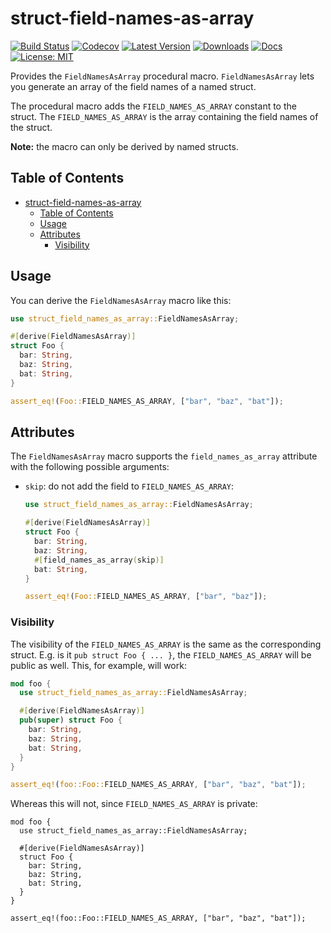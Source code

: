 # struct-field-names-as-array

[![Build Status](https://github.com/jofas/struct_field_names_as_array/actions/workflows/build.yml/badge.svg)](https://github.com/jofas/struct_field_names_as_array/actions/workflows/build.yml)
[![Codecov](https://codecov.io/gh/jofas/struct_field_names_as_array/branch/master/graph/badge.svg?token=69YKZ1JIBK)](https://codecov.io/gh/jofas/struct_field_names_as_array)
[![Latest Version](https://img.shields.io/crates/v/struct-field-names-as-array.svg)](https://crates.io/crates/struct-field-names-as-array)
[![Downloads](https://img.shields.io/crates/d/struct-field-names-as-array?label=downloads)](https://crates.io/crates/struct-field-names-as-array)
[![Docs](https://img.shields.io/badge/docs-latest-blue.svg)](https://docs.rs/struct-field-names-as-array/latest/struct_field_names_as_array)
[![License: MIT](https://img.shields.io/badge/License-MIT-blue.svg)](https://opensource.org/licenses/MIT)

Provides the `FieldNamesAsArray` procedural macro.
`FieldNamesAsArray` lets you generate an array of the field names of
a named struct.

The procedural macro adds the `FIELD_NAMES_AS_ARRAY` constant to
the struct.
The `FIELD_NAMES_AS_ARRAY` is the array containing the field names
of the struct.

**Note:** the macro can only be derived by named structs.

## Table of Contents

<!-- toc -->
* [struct-field-names-as-array](#struct-field-names-as-array)
   * [Table of Contents](#table-of-contents)
   * [Usage](#usage)
   * [Attributes](#attributes)
      * [Visibility](#visibility)

## Usage

You can derive the `FieldNamesAsArray` macro like this:

```rust
use struct_field_names_as_array::FieldNamesAsArray;

#[derive(FieldNamesAsArray)]
struct Foo {
  bar: String,
  baz: String,
  bat: String,
}

assert_eq!(Foo::FIELD_NAMES_AS_ARRAY, ["bar", "baz", "bat"]);
```


## Attributes

The `FieldNamesAsArray` macro supports the
`field_names_as_array` attribute with the following possible
arguments:

* `skip`: do not add the field to `FIELD_NAMES_AS_ARRAY`:

  ```rust
  use struct_field_names_as_array::FieldNamesAsArray;

  #[derive(FieldNamesAsArray)]
  struct Foo {
    bar: String,
    baz: String,
    #[field_names_as_array(skip)]
    bat: String,
  }

  assert_eq!(Foo::FIELD_NAMES_AS_ARRAY, ["bar", "baz"]);
  ```


### Visibility

The visibility of the `FIELD_NAMES_AS_ARRAY` is the same as the
corresponding struct.
E.g. is it `pub struct Foo { ... }`, the `FIELD_NAMES_AS_ARRAY`
will be public as well.
This, for example, will work:

```rust
mod foo {
  use struct_field_names_as_array::FieldNamesAsArray;

  #[derive(FieldNamesAsArray)]
  pub(super) struct Foo {
    bar: String,
    baz: String,
    bat: String,
  }
}

assert_eq!(foo::Foo::FIELD_NAMES_AS_ARRAY, ["bar", "baz", "bat"]);
```

Whereas this will not, since `FIELD_NAMES_AS_ARRAY` is private:

```compile_fail
mod foo {
  use struct_field_names_as_array::FieldNamesAsArray;

  #[derive(FieldNamesAsArray)]
  struct Foo {
    bar: String,
    baz: String,
    bat: String,
  }
}

assert_eq!(foo::Foo::FIELD_NAMES_AS_ARRAY, ["bar", "baz", "bat"]);
```
